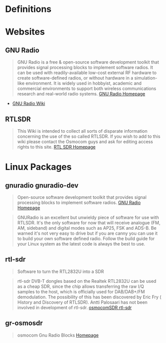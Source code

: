 # Definitions

# Websites

## GNU Radio

> GNU Radio is a free & open-source software development toolkit that provides signal processing blocks to implement software radios. It can be used with readily-available low-cost external RF hardware to create software-defined radios, or without hardware in a simulation-like environment. It is widely used in hobbyist, academic and commercial environments to support both wireless communications research and real-world radio systems. [GNU Radio Homepage](http://gnuradio.org/)

- [GNU Radio Wiki](http://gnuradio.org/redmine/projects/gnuradio/wiki)

## RTLSDR

> This Wiki is intended to collect all sorts of disparate information concerning the use of the so called RTLSDR. If you wish to add to this wiki please contact the Osmocom guys and ask for editing access rights to this site. [RTL SDR Homepage](http://rtlsdr.org/)

# Linux Packages

## gnuradio gnuradio-dev

> Open-source software development toolkit that provides signal processing blocks to implement software radios. [GNU Radio Homepage](http://gnuradio.org/)

> GNURadio is an excellent but unwieldy piece of software for use with RTLSDR. It's the only software for now that will receive analogue (FM, AM, sideband) and digital modes such as AP25, FSK and ADS-B. Be warned it's not very easy to drive but if you are canny you can use it to build your own software defined radio. Follow the build guide for your Linux system as the latest code is always the best to use.

## rtl-sdr 

> Software to turn the RTL2832U into a SDR

> rtl-sdr DVB-T dongles based on the Realtek RTL2832U can be used as a cheap SDR, since the chip allows transferring the raw I/Q samples to the host, which is officially used for DAB/DAB+/FM demodulation. The possibility of this has been discovered by Eric Fry (​History and Discovery of RTLSDR). Antti Palosaari has not been involved in development of rtl-sdr. [osmocomSDR rtl-sdr](http://sdr.osmocom.org/trac/wiki/rtl-sdr)

## gr-osmosdr

> osmocom Gnu Radio Blocks [Homepage](http://sdr.osmocom.org/trac/wiki/GrOsmoSDR)